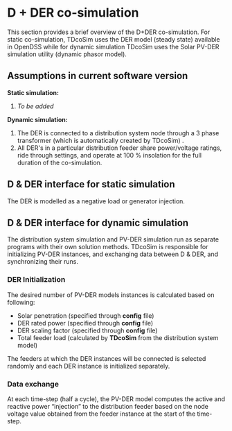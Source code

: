 # D + DER co-simulation

This section provides a brief overview of the D+DER co-simulation. For static co-simulation, TDcoSim uses the DER model (steady state) available in OpenDSS while for dynamic simulation TDcoSim uses the Solar PV-DER simulation utility (dynamic phasor model).

## Assumptions in current software version
**Static simulation:**
1. *To be added*

**Dynamic simulation:**
1. The DER is connected to a distribution system node through a 3 phase transformer (which is automatically created by TDcoSim) .
2. All DER's in a particular distribution feeder share power/voltage ratings, ride through settings, and operate at 100 % insolation for the full duration of the co-simulation.

## D & DER interface for static simulation
The DER is modelled as a negative load or generator injection.

## D & DER interface for dynamic simulation
The distribution system simulation and PV-DER simulation run as separate programs with their own solution methods. TDcoSim is responsible for initializing PV-DER instances, and exchanging data between D & DER, and synchronizing their runs. 

### DER Initialization
The desired number of PV-DER models instances is calculated based on following:
* Solar penetration (specified through **config** file)
* DER rated power (specified through **config** file)
* DER scaling factor (specified through **config** file)
* Total feeder load (calculated by **TDcoSim** from the distribution system model)

The feeders at which the DER instances will be connected is selected randomly and each DER instance is initialized separately.

### Data exchange
At each time-step (half a cycle), the PV-DER model computes the active and reactive power “injection” to the distribution feeder based on the node voltage value obtained from the feeder instance at the start of the time-step.
